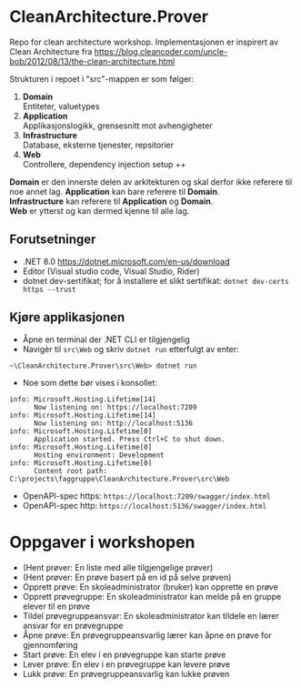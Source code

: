 # CleanArchitecture.Prover

Repo for clean architecture workshop.
Implementasjonen er inspirert av Clean Architecture fra https://blog.cleancoder.com/uncle-bob/2012/08/13/the-clean-architecture.html

Strukturen i repoet i "src"-mappen er som følger:

1. **Domain**  
   Entiteter, valuetypes
2. **Application**  
   Applikasjonslogikk, grensesnitt mot avhengigheter
3. **Infrastructure**  
   Database, eksterne tjenester, repsitorier
4. **Web**  
   Controllere, dependency injection setup ++

**Domain** er den innerste delen av arkitekturen og skal derfor ikke referere til noe annet lag.
**Application** kan bare referere til **Domain**.  
**Infrastructure** kan referere til **Application** og **Domain**.  
**Web** er ytterst og kan dermed kjenne til alle lag.

## Forutsetninger

- .NET 8.0 https://dotnet.microsoft.com/en-us/download
- Editor (Visual studio code, Visual Studio, Rider)
- dotnet dev-sertifikat; for å installere et slikt sertifikat: `dotnet dev-certs https --trust`

## Kjøre applikasjonen

- Åpne en terminal der .NET CLI er tilgjengelig
- Navigèr til `src\Web` og skriv `dotnet run` etterfulgt av enter:

```
~\CleanArchitecture.Prover\src\Web> dotnet run
```

- Noe som dette bør vises i konsollet:

```
info: Microsoft.Hosting.Lifetime[14]
      Now listening on: https://localhost:7209
info: Microsoft.Hosting.Lifetime[14]
      Now listening on: http://localhost:5136
info: Microsoft.Hosting.Lifetime[0]
      Application started. Press Ctrl+C to shut down.
info: Microsoft.Hosting.Lifetime[0]
      Hosting environment: Development
info: Microsoft.Hosting.Lifetime[0]
      Content root path: C:\projects\faggruppe\CleanArchitecture.Prover\src\Web
```

- OpenAPI-spec https: `https://localhost:7209/swagger/index.html` 
- OpenAPI-spec http: `https://localhost:5136/swagger/index.html` 

# Oppgaver i workshopen
- (Hent prøver: En liste med alle tilgjengelige prøver)
- (Hent prøver: En prøve basert på en id på selve prøven)
- Opprett prøve: En skoleadministrator (bruker) kan opprette en prøve 
- Opprett prøvegruppe: En skoleadministrator kan melde på en gruppe elever til en prøve 
- Tildel prøvegruppeansvar: En skoleadministrator kan tildele en lærer ansvar for en prøvegruppe
- Åpne prøve: En prøvegruppeansvarlig lærer kan åpne en prøve for gjennomføring 
- Start prøve: En elev i en prøvegruppe kan starte prøve
- Lever prøve: En elev i en prøvegruppe kan levere prøve 
- Lukk prøve: En prøvegruppeansvarlig kan lukke prøven
